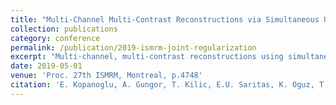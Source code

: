 ```yaml
---
title: "Multi-Channel Multi-Contrast Reconstructions via Simultaneous Use of Individual and Joint Regularization Terms"
collection: publications
category: conference
permalink: /publication/2019-ismrm-joint-regularization
excerpt: "Multi-channel, multi-contrast reconstructions using simultaneous joint and individual regularization."
date: 2019-05-01
venue: 'Proc. 27th ISMRM, Montreal, p.4748'
citation: 'E. Kopanoglu, A. Gungor, T. Kilic, E.U. Saritas, K. Oguz, T. Cukur, H.E. Guven. "Multi-Channel Multi-Contrast Reconstructions via Simultaneous Use of Individual and Joint Regularization Terms." <i>Proc. 27th ISMRM</i>, Montreal, p.4748, May 2019.'
---
```

